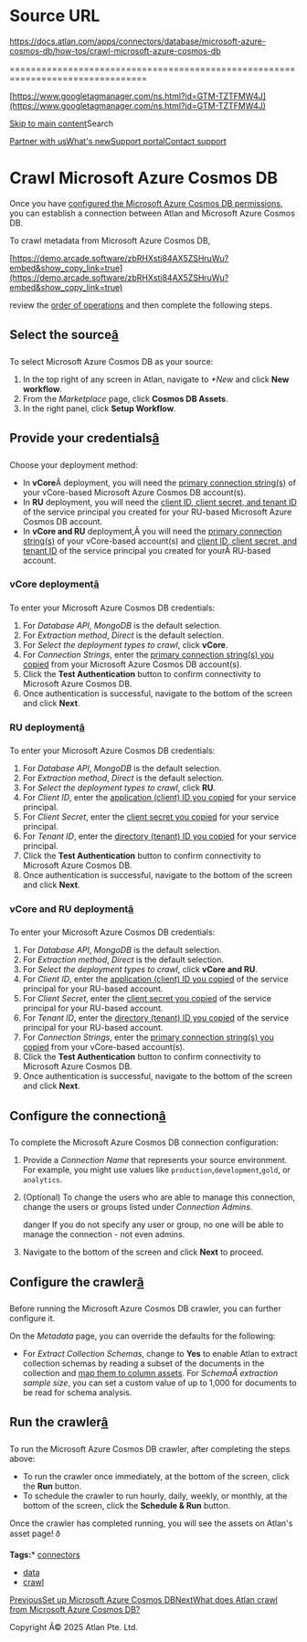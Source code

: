 # Source URL
https://docs.atlan.com/apps/connectors/database/microsoft-azure-cosmos-db/how-tos/crawl-microsoft-azure-cosmos-db

================================================================================

<!--
canonical: https://docs.atlan.com/apps/connectors/database/microsoft-azure-cosmos-db/how-tos/crawl-microsoft-azure-cosmos-db
link-alternate: https://docs.atlan.com/apps/connectors/database/microsoft-azure-cosmos-db/how-tos/crawl-microsoft-azure-cosmos-db
meta-description: Once you have [configured the Microsoft Azure Cosmos DB permissions](/apps/connectors/database/microsoft-azure-cosmos-db/how-tos/set-up-microsoft-azure-cosmos-db), you can establish a connection between Atlan and Microsoft Azure Cosmos DB.
meta-docsearch:docusaurus_tag: docs-default-current
meta-docsearch:language: en
meta-docsearch:version: current
meta-docusaurus_locale: en
meta-docusaurus_tag: docs-default-current
meta-docusaurus_version: current
meta-generator: Docusaurus v3.8.1
meta-og-description: Once you have [configured the Microsoft Azure Cosmos DB permissions](/apps/connectors/database/microsoft-azure-cosmos-db/how-tos/set-up-microsoft-azure-cosmos-db), you can establish a connection between Atlan and Microsoft Azure Cosmos DB.
meta-og-locale: en
meta-og-title: Crawl Microsoft Azure Cosmos DB | Atlan Documentation
meta-og-url: https://docs.atlan.com/apps/connectors/database/microsoft-azure-cosmos-db/how-tos/crawl-microsoft-azure-cosmos-db
meta-twitter:card: summary_large_image
meta-viewport: width=device-width,initial-scale=1
title: Crawl Microsoft Azure Cosmos DB | Atlan Documentation
-->

[https://www.googletagmanager.com/ns.html?id=GTM-TZTFMW4J](https://www.googletagmanager.com/ns.html?id=GTM-TZTFMW4J)

[Skip to main content](#__docusaurus_skipToContent_fallback)Search

[Partner with us](https://docs.google.com/forms/d/e/1FAIpQLScuAIhCm2GS7YFstrOjawbP8J7PUmOynQo7wI2yGCcCyEcVSw/viewform)[What's new](https://shipped.atlan.com/)[Support portal](https://atlan.zendesk.com/auth/v2/login/signin?return_to=https%3A%2F%2Fatlan.zendesk.com%2Fhc%2Fen-us&theme=hc&locale=en-us&brand_id=1900000425113&auth_origin=1900000425113%2Cfalse%2Ctrue)[Contact support](/support/submit-request)

Crawl Microsoft Azure Cosmos DB
===============================

Once you have [configured the Microsoft Azure Cosmos DB permissions](/apps/connectors/database/microsoft-azure-cosmos-db/how-tos/set-up-microsoft-azure-cosmos-db), you can establish a connection between Atlan and Microsoft Azure Cosmos DB.

To crawl metadata from Microsoft Azure Cosmos DB,

[https://demo.arcade.software/zbRHXsti84AX5ZSHruWu?embed&show_copy_link=true](https://demo.arcade.software/zbRHXsti84AX5ZSHruWu?embed&show_copy_link=true)

review the [order of operations](/product/connections/how-tos/order-workflows) and then complete the following steps.

Select the source[â](#select-the-source "Direct link to Select the source")
-----------------------------------------------------------------------------

To select Microsoft Azure Cosmos DB as your source:

1. In the top right of any screen in Atlan, navigate to *\+New* and click **New workflow**.
2. From the *Marketplace* page, click **Cosmos DB Assets**.
3. In the right panel, click **Setup Workflow**.

Provide your credentials[â](#provide-your-credentials "Direct link to Provide your credentials")
--------------------------------------------------------------------------------------------------

Choose your deployment method:

* In **vCore**Â deployment, you will need the [primary connection string(s)](/apps/connectors/database/microsoft-azure-cosmos-db/how-tos/set-up-microsoft-azure-cosmos-db) of your vCore\-based Microsoft Azure Cosmos DB account(s).
* In **RU** deployment, you will need the [client ID, client secret, and tenant ID](/apps/connectors/database/microsoft-azure-cosmos-db/how-tos/set-up-microsoft-azure-cosmos-db) of the service principal you created for your RU\-based Microsoft Azure Cosmos DB account.
* In **vCore and RU** deployment,Â you will need the [primary connection string(s)](/apps/connectors/database/microsoft-azure-cosmos-db/how-tos/set-up-microsoft-azure-cosmos-db) of your vCore\-based account(s) and [client ID, client secret, and tenant ID](/apps/connectors/database/microsoft-azure-cosmos-db/how-tos/set-up-microsoft-azure-cosmos-db) of the service principal you created for yourÂ RU\-based account.

### vCore deployment[â](#vcore-deployment "Direct link to vCore deployment")

To enter your Microsoft Azure Cosmos DB credentials:

1. For *Database API*, *MongoDB* is the default selection.
2. For *Extraction method*, *Direct* is the default selection.
3. For *Select the deployment types to crawl*, click **vCore**.
4. For *Connection Strings*, enter the [primary connection string(s) you copied](/apps/connectors/database/microsoft-azure-cosmos-db/how-tos/set-up-microsoft-azure-cosmos-db) from your Microsoft Azure Cosmos DB account(s).
5. Click the **Test Authentication** button to confirm connectivity to Microsoft Azure Cosmos DB.
6. Once authentication is successful, navigate to the bottom of the screen and click **Next**.

### RU deployment[â](#ru-deployment "Direct link to RU deployment")

To enter your Microsoft Azure Cosmos DB credentials:

1. For *Database API*, *MongoDB* is the default selection.
2. For *Extraction method*, *Direct* is the default selection.
3. For *Select the deployment types to crawl*, click **RU**.
4. For *Client ID*, enter the [application (client) ID you copied](/apps/connectors/database/microsoft-azure-cosmos-db/how-tos/set-up-microsoft-azure-cosmos-db) for your service principal.
5. For *Client Secret*, enter the [client secret you copied](/apps/connectors/database/microsoft-azure-cosmos-db/how-tos/set-up-microsoft-azure-cosmos-db) for your service principal.
6. For *Tenant ID*, enter the [directory (tenant) ID you copied](/apps/connectors/database/microsoft-azure-cosmos-db/how-tos/set-up-microsoft-azure-cosmos-db) for your service principal.
7. Click the **Test Authentication** button to confirm connectivity to Microsoft Azure Cosmos DB.
8. Once authentication is successful, navigate to the bottom of the screen and click **Next**.

### vCore and RU deployment[â](#vcore-and-ru-deployment "Direct link to vCore and RU deployment")

To enter your Microsoft Azure Cosmos DB credentials:

1. For *Database API*, *MongoDB* is the default selection.
2. For *Extraction method*, *Direct* is the default selection.
3. For *Select the deployment types to crawl*, click **vCore and RU**.
4. For *Client ID*, enter the [application (client) ID you copied](/apps/connectors/database/microsoft-azure-cosmos-db/how-tos/set-up-microsoft-azure-cosmos-db) of the service principal for your RU\-based account.
5. For *Client Secret*, enter the [client secret you copied](/apps/connectors/database/microsoft-azure-cosmos-db/how-tos/set-up-microsoft-azure-cosmos-db) of the service principal for your RU\-based account.
6. For *Tenant ID*, enter the [directory (tenant) ID you copied](/apps/connectors/database/microsoft-azure-cosmos-db/how-tos/set-up-microsoft-azure-cosmos-db) of the service principal for your RU\-based account.
7. For *Connection Strings*, enter the [primary connection string(s) you copied](/apps/connectors/database/microsoft-azure-cosmos-db/how-tos/set-up-microsoft-azure-cosmos-db) from your vCore\-based account(s).
8. Click the **Test Authentication** button to confirm connectivity to Microsoft Azure Cosmos DB.
9. Once authentication is successful, navigate to the bottom of the screen and click **Next**.

Configure the connection[â](#configure-the-connection "Direct link to Configure the connection")
--------------------------------------------------------------------------------------------------

To complete the Microsoft Azure Cosmos DB connection configuration:

1. Provide a *Connection Name* that represents your source environment. For example, you might use values like `production`,`development`,`gold`, or `analytics`.
2. (Optional) To change the users who are able to manage this connection, change the users or groups listed under *Connection Admins*.

    danger If you do not specify any user or group, no one will be able to manage the connection \- not even admins.
3. Navigate to the bottom of the screen and click **Next** to proceed.

Configure the crawler[â](#configure-the-crawler "Direct link to Configure the crawler")
-----------------------------------------------------------------------------------------

Before running the Microsoft Azure Cosmos DB crawler, you can further configure it.

On the *Metadata* page, you can override the defaults for the following:

* For *Extract Collection Schemas*, change to **Yes** to enable Atlan to extract collection schemas by reading a subset of the documents in the collection and [map them to column assets](/apps/connectors/database/microsoft-azure-cosmos-db/references/what-does-atlan-crawl-from-microsoft-azure-cosmos-db). For *SchemaÂ extraction sample size*, you can set a custom value of up to 1,000 for documents to be read for schema analysis.

Run the crawler[â](#run-the-crawler "Direct link to Run the crawler")
-----------------------------------------------------------------------

To run the Microsoft Azure Cosmos DB crawler, after completing the steps above:

* To run the crawler once immediately, at the bottom of the screen, click the **Run** button.
* To schedule the crawler to run hourly, daily, weekly, or monthly, at the bottom of the screen, click the **Schedule \& Run** button.

Once the crawler has completed running, you will see the assets on Atlan's asset page! ð

**Tags:*** [connectors](/tags/connectors)
* [data](/tags/data)
* [crawl](/tags/crawl)

[PreviousSet up Microsoft Azure Cosmos DB](/apps/connectors/database/microsoft-azure-cosmos-db/how-tos/set-up-microsoft-azure-cosmos-db)[NextWhat does Atlan crawl from Microsoft Azure Cosmos DB?](/apps/connectors/database/microsoft-azure-cosmos-db/references/what-does-atlan-crawl-from-microsoft-azure-cosmos-db)

Copyright Â© 2025 Atlan Pte. Ltd.

